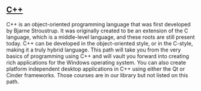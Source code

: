 ## [C++](https://app.pluralsight.com/paths/skills/c-plus-plus)

C++ is an object-oriented programming language that was first developed by Bjarne Stroustrup. It was originally created to be an extension of the C language, which is a middle-level language, and these roots are still present today. C++ can be developed in the object-oriented style, or in the C-style, making it a truly hybrid language. This path will take you from the very basics of programming using C++ and will vault you forward into creating rich applications for the Windows operating system. You can also create platform independent desktop applications in C++ using either the Qt or Cinder frameworks. Those courses are in our library but not listed on this path.
